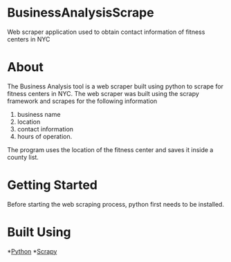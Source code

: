 # BusinessAnalysisScrape
Web scraper application used to obtain contact information of fitness centers in NYC 

# About # 
The Business Analysis tool is a web scraper built using python to scrape for fitness centers in NYC. The web scraper was built using the scrapy framework and scrapes for the following information 
1. business name 
2. location 
3. contact information 
4. hours of operation. 

The program uses the location of the fitness center and saves it inside a county list. 


# Getting Started # 
Before starting the web scraping process, python first needs to be installed.  


# Built Using # 
*[Python](https://www.python.org/) 
*[Scrapy](https://www.python.org/) 
